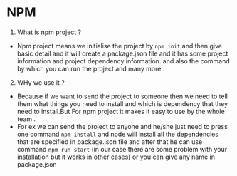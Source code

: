 # NPM

1. What is npm project ?
- Npm project means we initialise the project by `npm init` and then give basic detail 
and it will create a package.json file and it has some project information and project dependency information.
and also the command by which you can run the project and many more..

2. WHy we use it ?
- Because if we want to send the project to someone then we need to tell them what things you need to install and
which is dependency that they need to install.But For npm project it makes it easy to use by the whole team .
- For ex 
     we can send the project to anyone and he/she just need to press one command `npm install` and node will install
     all the dependencies that are specified in package.json file and after that he can use command `npm run start` (in our case there are some problem with your installation but it works in other cases)
     or you can give any name in package.json  
